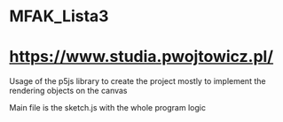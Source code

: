 # MFAK_Lista3
# https://www.studia.pwojtowicz.pl/

Usage of the p5js library to create the project
mostly to implement the rendering objects on the canvas

Main file is the sketch.js with the whole program logic

